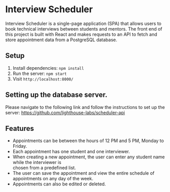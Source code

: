 # Interview Scheduler
Interview Scheduler is a single-page application (SPA) that allows users to book technical interviews between students and mentors. The front end of this project is built with React and makes requests to an API to fetch and store appointment data from a  PostgreSQL database.

## Setup

1. Install dependencies: `npm install`
2. Run the server: `npm start`
3. Visit `http://localhost:8000/`

## Setting up the database server.
Please navigate to the following link and follow the instructions to set up the server:
https://github.com/lighthouse-labs/scheduler-api

## Features
- Appointments can be between the hours of 12 PM and 5 PM, Monday to Friday.
- Each appointment has one student and one interviewer.
- When creating a new appointment, the user can enter any student name while the interviewer is    
  chosen from a predefined list.
- The user can save the appointment and view the entire schedule of appointments on any day of the 
  week.
- Appointments can also be edited or deleted. 
